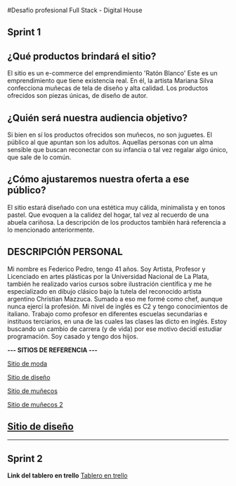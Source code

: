 


#Desafío profesional Full Stack - Digital House

## Sprint 1


**¿Qué productos brindará el sitio?**
---
El sitio es un e-commerce del emprendimiento 'Ratón Blanco'
Este es un emprendimiento que tiene existencia real.
En él, la artista Mariana Silva confecciona muñecas de tela de diseño y alta calidad.
Los productos ofrecidos son piezas únicas, de diseño de autor.


**¿Quién será nuestra audiencia objetivo?**
---
Si bien en sí los productos ofrecidos son muñecos, no son juguetes.
El público al que apuntan son los adultos.
Aquellas personas con un alma sensible que buscan reconectar con su infancia o tal vez regalar algo único, que sale de lo común.


**¿Cómo ajustaremos nuestra oferta a ese público?**
---
El sitio estará diseñado con una estética muy cálida, minimalista y en tonos pastel. Que evoquen a la calidez del hogar, tal vez al recuerdo de una abuela cariñosa.
La descripción de los productos también hará referencia a lo mencionado anteriormente.



**DESCRIPCIÓN PERSONAL**
---
Mi nombre es Federico Pedro, tengo 41 años. Soy Artista, Profesor y Licenciado en artes plásticas por la Universidad Nacional de La Plata, también he realizado varios cursos sobre ilustración científica y me he especializado en dibujo clásico bajo la tutela del reconocido artista argentino Christian Mazzuca. 
Sumado a eso me formé como chef, aunque nunca ejercí la profesión.
Mi nivel de inglés es C2 y tengo conocimientos de italiano.
Trabajo como profesor en diferentes escuelas secundarias e instituos terciarios, en una de las cuales las clases las dicto en inglés.
Estoy buscando un cambio de carrera (y de vida) por ese motivo decidí estudiar programación.
Soy casado y tengo dos hijos.


**--- SITIOS DE REFERENCIA ---**

[Sitio de moda](https://www.dollsmoda.com/)

[Sitio de diseño](https://www.almacendecosillas.com/)

[Sitio de muñecos](https://www.lupitamia.com.ar/)

[Sitio de muñecos 2](https://www.drimydolls.com/)

[Sitio de diseño](https://florian.ar/)
---
---

## Sprint 2

**Link del tablero en trello**
[Tablero en trello](https://trello.com/invite/b/68529fc1e441212ce9ecc530/ATTI0655ed2b8db8f4fd8cd224037f6ebd2316CAC17E/programacion-web-full-stack)


